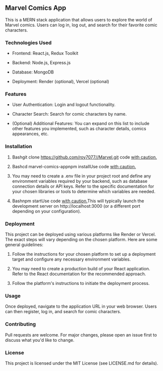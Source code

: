 Marvel Comics App
-----------------

This is a MERN stack application that allows users to explore the world of Marvel comics. Users can log in, log out, and search for their favorite comic characters.

### Technologies Used

*   Frontend: React.js, Redux Toolkit
    
*   Backend: Node.js, Express.js
    
*   Database: MongoDB
    
*   Deployment: Render (optional), Vercel (optional)
    

### Features

*   User Authentication: Login and logout functionality.
    
*   Character Search: Search for comic characters by name.
    
*   (Optional) Additional Features: You can expand on this list to include other features you implemented, such as character details, comics appearances, etc.
    

### Installation

1.  Bashgit clone https://github.com/roy7077//Marvel.git code [with caution.](/faq#coding)
    
2.  Bashcd marvel-comics-appnpm installUse code [with caution.](/faq#coding)
    
3.  You may need to create a .env file in your project root and define any environment variables required by your backend, such as database connection details or API keys. Refer to the specific documentation for your chosen libraries or tools to determine which variables are needed.
    
4.  Bashnpm startUse code [with caution.](/faq#coding)This will typically launch the development server on http://localhost:3000 (or a different port depending on your configuration).
    

### Deployment

This project can be deployed using various platforms like Render or Vercel. The exact steps will vary depending on the chosen platform. Here are some general guidelines:

1.  Follow the instructions for your chosen platform to set up a deployment target and configure any necessary environment variables.
    
2.  You may need to create a production build of your React application. Refer to the React documentation for the recommended approach.
    
3.  Follow the platform's instructions to initiate the deployment process.
    

### Usage

Once deployed, navigate to the application URL in your web browser. Users can then register, log in, and search for comic characters.

### Contributing

Pull requests are welcome. For major changes, please open an issue first to discuss what you'd like to change.

### License

This project is licensed under the MIT License (see LICENSE.md for details).
